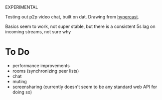 EXPERIMENTAL

Testing out p2p video chat, built on dat. Drawing from [hypercast](https://github.com/louiscenter/hypercast).

Basics seem to work, not super stable, but there is a consistent 5s lag on incoming streams, not sure why

# To Do

- performance improvements
- rooms (synchronizing peer lists)
- chat
- muting
- screensharing (currently doesn't seem to be any standard web API for doing so)